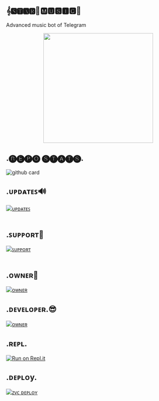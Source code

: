 <h2 align="centre">𝄞🆂🆃🅰🆁🌟🅼🆄🆂🅸🅲🎸</h2>
Advanced music bot of Telegram 

<p align="center"><a href="https://t.me/attitude_galaxy"><img src="https://telegra.ph/file/8bc9caa4af8211efbe0e4.jpg" width="300"></a></p>

</p>

## .🅡🅔🅟🅞 🅢🅣🅐🅣🅢.

</p>

![github card](https://github-readme-stats.vercel.app/api/pin/?username=Aryanve595&repo=Starmusic&theme=dark)

</p>

## .ᴜᴩᴅᴀᴛᴇꜱ🔊

[![ᴜᴩᴅᴀᴛᴇꜱ](https://img.shields.io/badge/ᴜᴩᴅᴀᴛᴇꜱ-attitude_galaxy-red?style=for-the-badge&logo=telegram)](https://t.me/attitude_galaxy)</br></br>

</p>

## .ꜱᴜᴩᴩᴏʀᴛ🔧

[![ꜱᴜᴩᴩᴏʀᴛ](https://img.shields.io/badge/ꜱᴜᴩᴩᴏʀᴛ-Crazy_worlds-red?style=for-the-badge&logo=telegram)](https://t.me/+D-BHHAF3u1piMjQ1)</br></br>

</p>

## .ᴏᴡɴᴇʀ👑

[![ᴏᴡɴᴇʀ](https://img.shields.io/badge/Telegram-Contact%20Me-informational)](https://t.me/Heartlessaryan_op)

</p>

## .ᴅᴇᴠᴇʟᴏᴩᴇʀ.😎

[![ᴏᴡɴᴇʀ](https://img.shields.io/badge/Telegram-Contact%20Me-informational)](https://t.me/Alone_Shaurya_king)

</p>

## .ʀᴇᴩʟ.

[![Run on Repl.it](https://replit.com/badge/github/TeamUltroid/Ultroid)](https://replit.com/@attitudekinguse/Starmusicstring#main.py)

</p>

## .ᴅᴇᴩʟᴏy.

[![ᴢᴠᴄ ᴅᴇᴘʟᴏʏ](https://www.herokucdn.com/deploy/button.svg)](https://heroku.com/deploy?template=https://github.com/Aryanve595/Starmusic)

</p>
